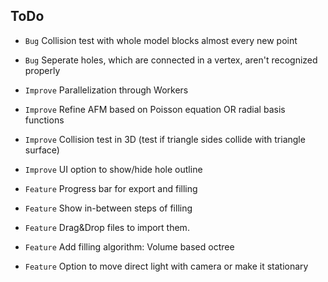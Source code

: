 ## ToDo

* `Bug` Collision test with whole model blocks almost every new point
* `Bug` Seperate holes, which are connected in a vertex, aren't recognized properly

* `Improve` Parallelization through Workers
* `Improve` Refine AFM based on Poisson equation OR radial basis functions
* `Improve` Collision test in 3D (test if triangle sides collide with triangle surface)
* `Improve` UI option to show/hide hole outline

* `Feature` Progress bar for export and filling
* `Feature` Show in-between steps of filling
* `Feature` Drag&Drop files to import them.
* `Feature` Add filling algorithm: Volume based octree
* `Feature` Option to move direct light with camera or make it stationary
